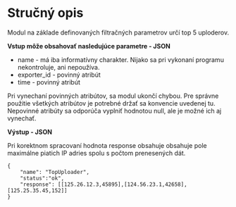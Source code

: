 Stručný opis
===================

 Modul na základe definovaných filtračných parametrov určí top 5 uploderov. 

**Vstup môže obsahovať nasledujúce parametre - JSON**

 - name - má iba informatívny charakter. Nijako sa pri vykonaní programu nekontroluje, ani nepoužíva.
 - exporter_id - povinný atribút
 - time - povinný atribút

Pri vynechaní povinných atribútov, sa modul ukončí chybou. Pre správne použitie všetkých atribútov je potrebné držať sa konvencie uvedenej tu. Nepovinné atribúty sa odporúča vyplniť hodnotou null, ale je možné ich aj vynechať. 



 **Výstup - JSON**

Pri korektnom spracovaní hodnota response obsahuje obsahuje pole maximálne piatich IP adries spolu s počtom prenesených dát.

	{
        "name": "TopUploader",
        "status":"ok",
        "response": [[125.26.12.3,45895],[124.56.23.1,42658],[125.25.35.45,152]] 
	}